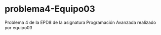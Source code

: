 # problema4-Equipo03
Problema 4 de la EPD8 de la asignatura Programación Avanzada realizado por equipo03
